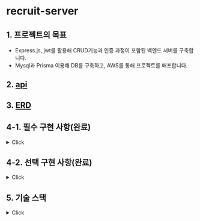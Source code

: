 # recruit-server

## 1. 프로젝트의 목표

* Express.js, jwt를 활용해 CRUD기능과 인증 과정이 포함된 백엔드 서버를 구축합니다.
* Mysql과 Prisma 이용해 DB를 구축하고, AWS를 통해 프로젝트를 배포합니다.

## 2. [api](https://rift-gallium-045.notion.site/Node-js-API-5a253be774a0433e964592170517b3b4?pvs=4)

## 3. [ERD](https://drawsql.app/teams/currypangs-team/diagrams/recruit-server)

## 4-1. 필수 구현 사항(완료)
<details>
<summary>Click</summary><br>

세부 사항은 issue 항목에 있어요!
- [x] 설계 및 프로젝트 기본 세팅
- [x] DB 연결, 스키마 작성, 테이블 생성
- [x] 회원가입, 로그인 API 구현
- [x] 사용자 인증 미들웨어, API 구현
- [x] 이력서 관련 API 구현
- [x] API Client로 동작 확인
- [x] EC2, PM2를 활용해 배포 

</details>

## 4-2. 선택 구현 사항(완료)
<details>
<summary>Click</summary><br>
  
세부 사항은 issue 항목에 있어요!
- [x] 역할에 따른 실행결과 분기, API 구현
- [x] Transaction 활용
- [x] RefreshToken 관련 미들웨어, API 구현
- [x] 로드밸런서와 Router53를 이용해 https로 도메인 연결

</details>

## 5. 기술 스택

<details>
<summary>Click</summary>

1. 웹 프레임워크: Express.js

2. 패키지 매니저: yarn   

3. 모듈 시스템: ESM   

4. 데이터베이스: Mysql  

5. ODM: prisma

6. 유효성 검사: Joi

7. 인증, 해싱: JWT, Bcrypt

8. 배포: AWS Ec2, Router53


</details>
